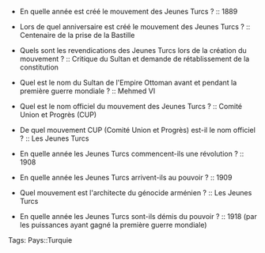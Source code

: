 - En quelle année est créé le mouvement des Jeunes Turcs ? :: 1889 
<!--ID: 1618495285012-->
- Lors de quel anniversaire est créé le mouvement des Jeunes Turcs ? :: Centenaire de la prise de la Bastille 
<!--ID: 1618495285020-->
- Quels sont les revendications des Jeunes Turcs lors de la création du mouvement ? :: Critique du Sultan et demande de rétablissement de la constitution
<!--ID: 1618495208906-->
- Quel est le nom du Sultan de l'Empire Ottoman avant et pendant la première guerre mondiale ? :: Mehmed VI 
<!--ID: 1618494635811-->
- Quel est le nom officiel du mouvement des Jeunes Turcs ? :: Comité Union et Progrès (CUP) 
<!--ID: 1618495285028-->
- De quel mouvement CUP (Comité Union et Progrès) est-il le nom officiel ? :: Les Jeunes Turcs
<!--ID: 1618495310951-->
- En quelle année les Jeunes Turcs commencent-ils une révolution ? :: 1908 
<!--ID: 1618495285036-->
- En quelle année les Jeunes Turcs arrivent-ils au pouvoir ? :: 1909 
<!--ID: 1618495285044-->
- Quel mouvement est l'architecte du génocide arménien ? :: Les Jeunes Turcs 
<!--ID: 1618495310959-->
- En quelle année les Jeunes Turcs sont-ils démis du pouvoir ? :: 1918 (par les puissances ayant gagné la première guerre mondiale) 
<!--ID: 1618495285052-->

Tags: Pays::Turquie